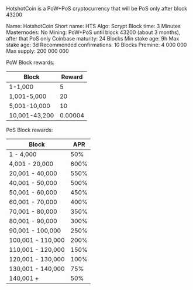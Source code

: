HotshotCoin is a PoW+PoS cryptocurrency that will be PoS only after block 43200

Name: HotshotCoin
Short name: HTS
Algo: Scrypt
Block time: 3 Minutes
Masternodes: No
Mining: PoW+PoS until block 43200 (about 3 months), after that PoS only
Coinbase maturity: 24 Blocks
Min stake age: 9h
Max stake age: 3d
Recommended confirmations: 10 Blocks
Premine: 4 000 000
Max supply: 200 000 000

PoW Block rewards:

| Block | Reward |
|-------|-----|
|1-1,000 | 5 |
|1,001-5,000 | 20 |
|5,001-10,000 | 10 |
|10,001-43,200 | 0.00004 |

PoS Block rewards: 

| Block | APR |
|-------|-----|
|1 - 4,000| 50%  |
|4,001 - 20,000 | 600%  |
|20,001 - 40,000 | 	550%  |
|40,001 - 50,000  |	500%  |
|50,001 - 60,000  |	450%  |
|60,001 - 70,000  |	400%  |
|70,001 - 80,000  |	350%  |
|80,001 - 90,000  |	300%  |
|90,001 - 100,000  |	250%  |
|100,001 - 110,000  |	200%  |
|110,001 - 120,000  |	150%  |
|120,001 - 130,000  |	100%  |
|130,001 - 140,000  |	75%  |
|140,001 +  |	50%  |

